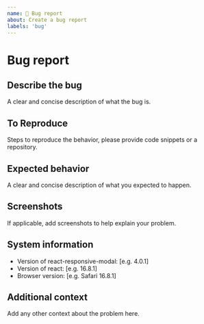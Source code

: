 ```yaml
---
name: 🐛 Bug report
about: Create a bug report
labels: 'bug'
---
```


<!---
  Thank you very much to open an issue :).
  For bugs you can use this codesandbox.io template https://codesandbox.io/s/9jxp669j2o and fork it to show your issue.
-->

# Bug report

## Describe the bug

A clear and concise description of what the bug is.

## To Reproduce

Steps to reproduce the behavior, please provide code snippets or a repository.

## Expected behavior

A clear and concise description of what you expected to happen.

## Screenshots

If applicable, add screenshots to help explain your problem.

## System information

- Version of react-responsive-modal: [e.g. 4.0.1]
- Version of react: [e.g. 16.8.1]
- Browser version: [e.g. Safari 16.8.1]

## Additional context

Add any other context about the problem here.
